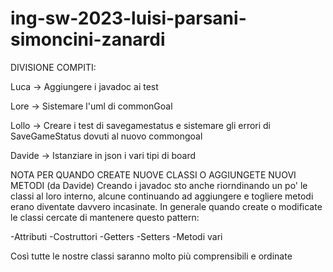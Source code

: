 # ing-sw-2023-luisi-parsani-simoncini-zanardi

DIVISIONE COMPITI:

Luca -> Aggiungere i javadoc ai test

Lore -> Sistemare l'uml di commonGoal

Lollo -> Creare i test di savegamestatus e sistemare gli errori di SaveGameStatus dovuti al nuovo commongoal

Davide -> Istanziare in json i vari tipi di board

NOTA PER QUANDO CREATE NUOVE CLASSI O AGGIUNGETE NUOVI METODI (da Davide)
Creando i javadoc sto anche riorndinando un po' le classi al loro interno, alcune continuando ad aggiungere e togliere metodi erano diventate davvero incasinate.
In generale quando create o modificate le classi cercate di mantenere questo pattern:

-Attributi
-Costruttori
-Getters
-Setters
-Metodi vari

Così tutte le nostre classi saranno molto più comprensibili e ordinate
 
